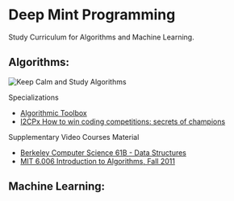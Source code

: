# Deep Mint Programming
Study Curriculum for Algorithms and Machine Learning.

## Algorithms:
![Keep Calm and Study Algorithms](https://image.ibb.co/gOfgrQ/keep_calm_and_study_algorithms.png)

Specializations
* [Algorithmic Toolbox](https://www.coursera.org/learn/algorithmic-toolbox/home/welcome)
* [I2CPx How to win coding competitions: secrets of champions](https://www.edx.org/course/how-win-coding-competitions-secrets-itmox-i2cpx-0)

Supplementary Video Courses Material
* [Berkeley Computer Science 61B - Data Structures](https://www.youtube.com/playlist?list=PL4BBB74C7D2A1049C)
* [MIT 6.006 Introduction to Algorithms, Fall 2011](https://www.youtube.com/watch?v=HtSuA80QTyo)

## Machine Learning:
